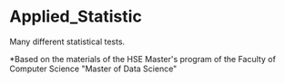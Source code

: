 # Applied_Statistic
Many different statistical tests.

*Based on the materials of the HSE Master's program of the Faculty of Computer Science "Master of Data Science"
